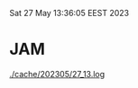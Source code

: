 Sat 27 May 13:36:05 EEST 2023
# JAM
<a href='./cache/202305/27_13.log'>./cache/202305/27_13.log</a>
